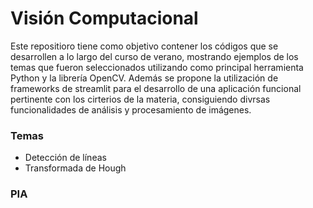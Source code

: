 # Visión Computacional

Este repositioro tiene como objetivo contener los códigos que se desarrollen a lo largo del curso de verano, mostrando ejemplos de los temas que fueron seleccionados utilizando como principal herramienta Python y la librería OpenCV. Además se propone la utilización de frameworks de streamlit para el desarrollo de una aplicación funcional pertinente con los cirterios de la materia, consiguiendo divrsas funcionalidades de análisis y procesamiento de imágenes.


### Temas
* Detección de líneas
* Transformada de Hough

### PIA